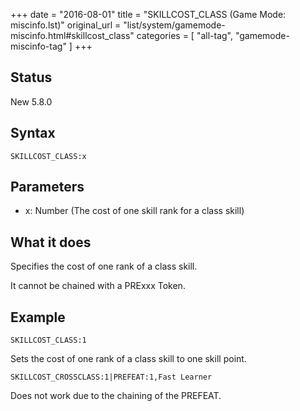 +++
date = "2016-08-01"
title = "SKILLCOST_CLASS (Game Mode: miscinfo.lst)"
original_url = "list/system/gamemode-miscinfo.html#skillcost_class"
categories = [ "all-tag", "gamemode-miscinfo-tag" ]
+++

## Status

New 5.8.0

## Syntax

`SKILLCOST_CLASS:x`

## Parameters

-   x: Number (The cost of one skill rank for a
    class skill)



What it does
------------

Specifies the cost of one rank of a class skill.

It cannot be chained with a PRExxx Token.

Example
-------

`SKILLCOST_CLASS:1`

Sets the cost of one rank of a class skill to one skill point.

`SKILLCOST_CROSSCLASS:1|PREFEAT:1,Fast Learner`

Does not work due to the chaining of the PREFEAT.

